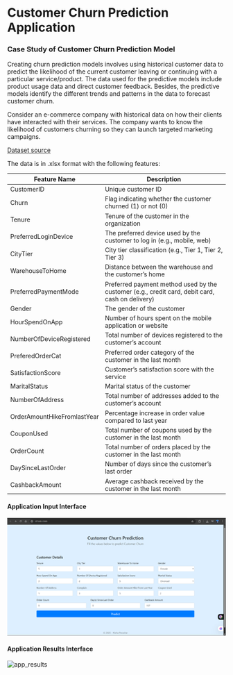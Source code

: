 # Customer Churn Prediction Application

### Case Study of Customer Churn Prediction Model
Creating churn prediction models involves using historical customer data to predict the likelihood of the current customer leaving or continuing with a particular service/product. The data used for the predictive models include product usage data and direct customer feedback. Besides, the predictive models identify the different trends and patterns in the data to forecast customer churn.

Consider an e-commerce company with historical data on how their clients have interacted with their services. The company wants to know the likelihood of customers churning so they can launch targeted marketing campaigns.

[Dataset source](https://www.kaggle.com/datasets/ankitverma2010/ecommerce-customer-churn-analysis-and-prediction/data)


The data is in .xlsx format with the following features:

| Feature Name               | Description                                                                        |
|----------------------------|------------------------------------------------------------------------------------|
| CustomerID                 | Unique customer ID                                                                 |
| Churn                      | Flag indicating whether the customer churned (1) or not (0)                        |
| Tenure                     | Tenure of the customer in the organization                                          |
| PreferredLoginDevice       | The preferred device used by the customer to log in (e.g., mobile, web)            |
| CityTier                   | City tier classification (e.g., Tier 1, Tier 2, Tier 3)                            |
| WarehouseToHome            | Distance between the warehouse and the customer’s home                             |
| PreferredPaymentMode       | Preferred payment method used by the customer (e.g., credit card, debit card, cash on delivery) |
| Gender                     | The gender of the customer                                                         |
| HourSpendOnApp             | Number of hours spent on the mobile application or website                         |
| NumberOfDeviceRegistered   | Total number of devices registered to the customer’s account                       |
| PreferedOrderCat           | Preferred order category of the customer in the last month                         |
| SatisfactionScore          | Customer’s satisfaction score with the service                                     |
| MaritalStatus              | Marital status of the customer                                                     |
| NumberOfAddress            | Total number of addresses added to the customer’s account                          |
| OrderAmountHikeFromlastYear| Percentage increase in order value compared to last year                           |
| CouponUsed                 | Total number of coupons used by the customer in the last month                     |
| OrderCount                 | Total number of orders placed by the customer in the last month                    |
| DaySinceLastOrder          | Number of days since the customer’s last order                                     |
| CashbackAmount             | Average cashback received by the customer in the last month                        |



#### Application Input Interface
<img width="894" alt="app_index" src="https://github.com/niishaparashar/customer-churn-prediction-application/blob/main/end_to_end_deployment/static/img/Screenshot%20(325).png">

#### Application Results Interface
<img width="863" alt="app_results" src="https://github.com/AllanOuko/customer-churn-prediction-application/assets/83907520/e967352b-fc5f-4f34-8baa-1dc867d57f4c">
